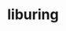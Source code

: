 ---
title: "liburing"
layout: cache
categories: [package, develop]
meta: {"versions": ["2.3"], "compilers": ["gcc@=11.4.0", "gcc@=7.5.0"], "oss": ["ubuntu18.04", "ubuntu22.04"], "platforms": ["linux"], "targets": ["x86_64_v3"], "stacks": ["developer-tools", "e4s", "root"], "num_specs": 5, "num_specs_by_stack": {"developer-tools": 1, "root": 5, "e4s": 4}}
spec_details: [{"hash": "fspboplkuzrrld6ihoihpevrol5iyjpb", "compiler": "gcc@=7.5.0", "versions": ["2.3"], "os": "ubuntu18.04", "platform": "linux", "target": "x86_64_v3", "variants": ["build_system=autotools"], "stacks": ["developer-tools", "root"], "size": "-", "tarball": "https://binaries.spack.io/develop/build_cache/linux-ubuntu18.04-x86_64_v3/gcc-7.5.0/liburing-2.3/linux-ubuntu18.04-x86_64_v3-gcc-7.5.0-liburing-2.3-fspboplkuzrrld6ihoihpevrol5iyjpb.spack"}, {"hash": "f7dzdbsujhl5vabck3dlvn5i6akxlrvd", "compiler": "gcc@=11.4.0", "versions": ["2.3"], "os": "ubuntu22.04", "platform": "linux", "target": "x86_64_v3", "variants": ["build_system=autotools"], "stacks": ["root", "e4s"], "size": "-", "tarball": "https://binaries.spack.io/develop/build_cache/linux-ubuntu22.04-x86_64_v3/gcc-11.4.0/liburing-2.3/linux-ubuntu22.04-x86_64_v3-gcc-11.4.0-liburing-2.3-f7dzdbsujhl5vabck3dlvn5i6akxlrvd.spack"}, {"hash": "2c2sh4vkrfamly3jcry3bduynjeg2ted", "compiler": "gcc@=11.4.0", "versions": ["2.3"], "os": "ubuntu22.04", "platform": "linux", "target": "x86_64_v3", "variants": ["build_system=autotools"], "stacks": ["root", "e4s"], "size": "-", "tarball": "https://binaries.spack.io/develop/build_cache/linux-ubuntu22.04-x86_64_v3/gcc-11.4.0/liburing-2.3/linux-ubuntu22.04-x86_64_v3-gcc-11.4.0-liburing-2.3-2c2sh4vkrfamly3jcry3bduynjeg2ted.spack"}, {"hash": "oaxet4nerqljdoyts3e5m6iop5xwjcyw", "compiler": "gcc@=11.4.0", "versions": ["2.3"], "os": "ubuntu22.04", "platform": "linux", "target": "x86_64_v3", "variants": ["build_system=autotools"], "stacks": ["root", "e4s"], "size": "-", "tarball": "https://binaries.spack.io/develop/build_cache/linux-ubuntu22.04-x86_64_v3/gcc-11.4.0/liburing-2.3/linux-ubuntu22.04-x86_64_v3-gcc-11.4.0-liburing-2.3-oaxet4nerqljdoyts3e5m6iop5xwjcyw.spack"}, {"hash": "t3jmvzg3bz4k2cpg6t63hezh6vuxtzod", "compiler": "gcc@=11.4.0", "versions": ["2.3"], "os": "ubuntu22.04", "platform": "linux", "target": "x86_64_v3", "variants": ["build_system=autotools"], "stacks": ["root", "e4s"], "size": "-", "tarball": "https://binaries.spack.io/develop/build_cache/linux-ubuntu22.04-x86_64_v3/gcc-11.4.0/liburing-2.3/linux-ubuntu22.04-x86_64_v3-gcc-11.4.0-liburing-2.3-t3jmvzg3bz4k2cpg6t63hezh6vuxtzod.spack"}]
---